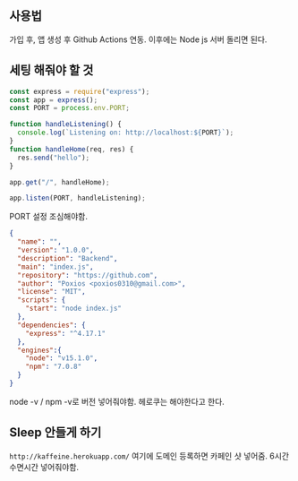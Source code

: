 ## 사용법
가입 후, 앱 생성 후 Github Actions 연동. 이후에는 Node js 서버 돌리면 된다.

## 세팅 해줘야 할 것
```js
const express = require("express");
const app = express();
const PORT = process.env.PORT;

function handleListening() {
  console.log(`Listening on: http://localhost:${PORT}`);
}
function handleHome(req, res) {
  res.send("hello");
}

app.get("/", handleHome);

app.listen(PORT, handleListening);

```

PORT 설정 조심해야함.

```json
{
  "name": "",
  "version": "1.0.0",
  "description": "Backend",
  "main": "index.js",
  "repository": "https://github.com",
  "author": "Poxios <poxios0310@gmail.com>",
  "license": "MIT",
  "scripts": {
    "start": "node index.js"
  },
  "dependencies": {
    "express": "^4.17.1"
  },
  "engines":{
    "node": "v15.1.0",
    "npm": "7.0.8"
  }
}

```

node -v / npm -v로 버전 넣어줘야함. 헤로쿠는 해야한다고 한다.

## Sleep 안들게 하기
`http://kaffeine.herokuapp.com/` 여기에 도메인 등록하면 카페인 샷 넣어줌. 6시간 수면시간 넣어줘야함.
